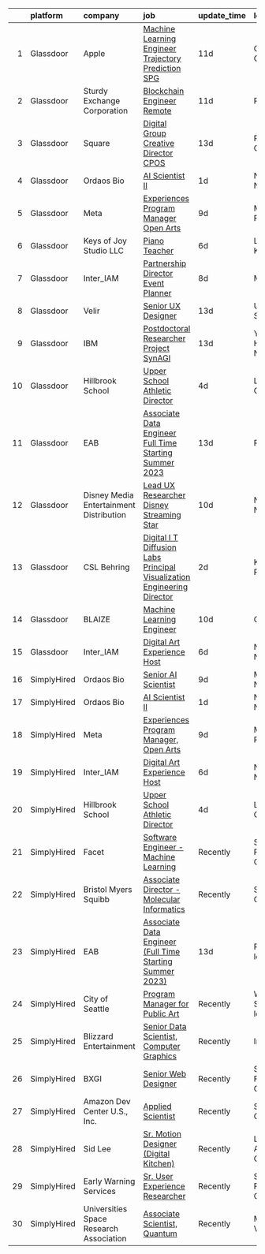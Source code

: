 

|    | platform    | company                                   | job                                                                                                                                                                                                                                                                                                                                                                                                                                                                                                                                                                                                                                                                                                                                                                                                                                                                                                                                                                                                                                                                                                                                                                                                                                                                                                                 | update_time   | location                     |
|---:|:------------|:------------------------------------------|:--------------------------------------------------------------------------------------------------------------------------------------------------------------------------------------------------------------------------------------------------------------------------------------------------------------------------------------------------------------------------------------------------------------------------------------------------------------------------------------------------------------------------------------------------------------------------------------------------------------------------------------------------------------------------------------------------------------------------------------------------------------------------------------------------------------------------------------------------------------------------------------------------------------------------------------------------------------------------------------------------------------------------------------------------------------------------------------------------------------------------------------------------------------------------------------------------------------------------------------------------------------------------------------------------------------------|:--------------|:-----------------------------|
|  1 | Glassdoor   | Apple                                     | [Machine Learning Engineer  Trajectory Prediction   SPG](https://www.glassdoor.com/partner/jobListing.htm?pos=113&ao=1136043&s=58&guid=00000182e86939868b85ba9eb2d92685&src=GD_JOB_AD&t=SR&vt=w&cs=1_3c5cea79&cb=1661756586622&jobListingId=1008077637849&jrtk=3-0-1gbk6iedmm6qs801-1gbk6ieecgfok800-52a1439590b071c4-)                                                                                                                                                                                                                                                                                                                                                                                                                                                                                                                                                                                                                                                                                                                                                                                                                                                                                                                                                                                             | 11d           | Cupertino, CA                |
|  2 | Glassdoor   | Sturdy Exchange Corporation               | [Blockchain Engineer  Remote ](https://www.glassdoor.com/partner/jobListing.htm?pos=110&ao=1136043&s=58&guid=00000182e86939868b85ba9eb2d92685&src=GD_JOB_AD&t=SR&vt=w&ea=1&cs=1_345ccfcf&cb=1661756586622&jobListingId=1008076436726&jrtk=3-0-1gbk6iedmm6qs801-1gbk6ieecgfok800-00eff58dac326956-)                                                                                                                                                                                                                                                                                                                                                                                                                                                                                                                                                                                                                                                                                                                                                                                                                                                                                                                                                                                                                  | 11d           | Remote                       |
|  3 | Glassdoor   | Square                                    | [Digital Group Creative Director  CPOS](https://www.glassdoor.com/partner/jobListing.htm?pos=112&ao=1136043&s=58&guid=00000182e86939868b85ba9eb2d92685&src=GD_JOB_AD&t=SR&vt=w&cs=1_37e27c69&cb=1661756586622&jobListingId=1008072943733&jrtk=3-0-1gbk6iedmm6qs801-1gbk6ieecgfok800-b60cda63394609e2-)                                                                                                                                                                                                                                                                                                                                                                                                                                                                                                                                                                                                                                                                                                                                                                                                                                                                                                                                                                                                              | 13d           | Portland, OR                 |
|  4 | Glassdoor   | Ordaos Bio                                | [AI Scientist II](https://www.glassdoor.com/partner/jobListing.htm?pos=102&ao=1110586&s=58&guid=00000182e86939868b85ba9eb2d92685&src=GD_JOB_AD&t=SR&vt=w&cs=1_920f6928&cb=1661756586621&jobListingId=1008098379459&cpc=3BA4CE39D5B5DEF5&jrtk=3-0-1gbk6iedmm6qs801-1gbk6ieecgfok800-84e94757bd867f02--6NYlbfkN0DG4ntHtB_rMsnfhgmnSvK2brktLme1L4SiDeJjQ-izrVOLqRJ5-yjEhSyAj73O13R3sTpnm5-Yirjo5k09vPA6udilxJohrwwJXTfvxICYWpEHBqhdHLs4OkfJ3ImwqJgEP9hjksiEkQcaEfus0eeXScpjwM4dJ2hW102Jpry3fI-PQkpEPul1zF3a8U-Fl5Admnnh5GUTRNL2ju3sPtXTdRZ5GhGZs6X2KqLjiPXbbVrVdvRppdTOzT5WEyLNiAFrVjF_ODJ0CNrtDtOPsY5rySdNQxli3NK58noIqqi5bu8Qf8f1Ft3btykDL4iBYubJqZSUEmniy_OljZl-eokv3u1ec0jqrqBAgLwl_rvERH0Mm73EzVdxeT5AoJnfO_06PIxJF7X7YX1Sk0oNeUQTKMse5M3XCn6OQ8EufdVwefNwmWDOCAT3EjxPq0t-lFhw8sOWr6Q058Q78tIykjwtfrJ1WUwA9gm7z5mSsOu6ELp5arsdrDyEdyZoWplZ7ig0QexrkeIsot8fCXYIKhOWDd3geQ7HxZbZb-ZrwaLZ1m-3l3LFcY-R1SDALhDzYhp0jiNWJ94x1Mx7bkeAFap2VNAX86CjZsTztXVIHxvR490AXw9sfoE4AACEYYA_PVVGETGIKgKdUHX9_RsxCem7ICOr9FMIIYyJeE3_bJxvfCDnbMYoOiGBlYj0CeH_lUjaHL6hyW4eCApyynCMly_40gHs8KhlnWc6scWFDP7P0VjiMhtDOsbeAbI34svnquLcNl0CRw2nKMy0BMe4DyhV7dUeMmuNGxNxPca2NKLm2jk_7DQbK_LcbLywegcAj9oBuuDhhsmEmZ58lBn_-gSANRP5IMOroNhes_k_HksyYXyejMHDmU7qJoqVsnm7-iCNs4vOqzG6lZA-BnXvW7Vrv33APptwUAQDOrmbdCwQdEMapmVeLYt7rW6gUVdwrAA%3D) | 1d            | New York, NY                 |
|  5 | Glassdoor   | Meta                                      | [Experiences Program Manager  Open Arts](https://www.glassdoor.com/partner/jobListing.htm?pos=103&ao=1136043&s=58&guid=00000182e86939868b85ba9eb2d92685&src=GD_JOB_AD&t=SR&vt=w&cs=1_c8e8104f&cb=1661756586621&jobListingId=1008081436382&jrtk=3-0-1gbk6iedmm6qs801-1gbk6ieecgfok800-028a6b7ff81718d7-)                                                                                                                                                                                                                                                                                                                                                                                                                                                                                                                                                                                                                                                                                                                                                                                                                                                                                                                                                                                                             | 9d            | Menlo Park, CA               |
|  6 | Glassdoor   | Keys of Joy  Studio  LLC                  | [Piano Teacher](https://www.glassdoor.com/partner/jobListing.htm?pos=101&ao=1110586&s=58&guid=00000182e86939868b85ba9eb2d92685&src=GD_JOB_AD&t=SR&vt=w&ea=1&cs=1_5462bc6c&cb=1661756586621&jobListingId=1008085726660&cpc=AA718BBA0476CE1A&jrtk=3-0-1gbk6iedmm6qs801-1gbk6ieecgfok800-971d953e7f2685a3--6NYlbfkN0D4nuovUOU2dPryPr7-xanE7ZFWASvaSyNm3BqXIbrO0tXpTU9vesTaIQwmxN8SZa2fwb-3gCGoJckE8qGF5rWUG02_ZIiFWp4qiEQqjdoGoVBxJO6evwX5FpfwI5i43yV18YwT0IHt_5gX3FJirhOGsxjtKVmv7GIovDG8rqtm6IPjn2zfW9RvFYx9wC4I7TAdBOOzrvaYS5Xyp12-VmXn6kXumiXROFIhOevL-e41QfyJg7JR_H_PpXrc-AvPDUVrJwIIaBUGDApdK6y2B-dToU2xFmtZ7Hxe5juLjku26pHCESHijkjPZfMaILKzlp78WvmfkerANf53gAYjO1SCTsboVo7iNQvUmkc-1nBNQY1ep9BB9sYhXIF74BLU2T6Pe2eoS1xxkOk2NPf2339GzZPHIoMFIhLFbpwyYzEwU8qCRR07kYSjLxdNH8bkdKO80ESEPBD67q9gYIsicvEvDhg8_cMPNELhB6tmbr_o2VYKhKkbFR_esGA_ua92tgM%3D)                                                                                                                                                                                                                                                                                                                                                                                                                                                              | 6d            | Leawood, KS                  |
|  7 | Glassdoor   | Inter_IAM                                 | [Partnership Director   Event Planner](https://www.glassdoor.com/partner/jobListing.htm?pos=108&ao=1136043&s=58&guid=00000182e86939868b85ba9eb2d92685&src=GD_JOB_AD&t=SR&vt=w&ea=1&cs=1_54c545c0&cb=1661756586622&jobListingId=1008082377247&jrtk=3-0-1gbk6iedmm6qs801-1gbk6ieecgfok800-3b17702d11cb6601-)                                                                                                                                                                                                                                                                                                                                                                                                                                                                                                                                                                                                                                                                                                                                                                                                                                                                                                                                                                                                          | 8d            | Manhattan                    |
|  8 | Glassdoor   | Velir                                     | [Senior UX Designer](https://www.glassdoor.com/partner/jobListing.htm?pos=115&ao=1136043&s=58&guid=00000182e86939868b85ba9eb2d92685&src=GD_JOB_AD&t=SR&vt=w&cs=1_a74b071a&cb=1661756586622&jobListingId=1008072699619&jrtk=3-0-1gbk6iedmm6qs801-1gbk6ieecgfok800-11a8ffb9c39f776c-)                                                                                                                                                                                                                                                                                                                                                                                                                                                                                                                                                                                                                                                                                                                                                                                                                                                                                                                                                                                                                                 | 13d           | United States                |
|  9 | Glassdoor   | IBM                                       | [Postdoctoral Researcher   Project SynAGI](https://www.glassdoor.com/partner/jobListing.htm?pos=106&ao=1136043&s=58&guid=00000182e86939868b85ba9eb2d92685&src=GD_JOB_AD&t=SR&vt=w&cs=1_f06ba6b7&cb=1661756586621&jobListingId=1008072553813&jrtk=3-0-1gbk6iedmm6qs801-1gbk6ieecgfok800-7e4e3c2dae212fb3-)                                                                                                                                                                                                                                                                                                                                                                                                                                                                                                                                                                                                                                                                                                                                                                                                                                                                                                                                                                                                           | 13d           | Yorktown Heights, NY         |
| 10 | Glassdoor   | Hillbrook School                          | [Upper School Athletic Director](https://www.glassdoor.com/partner/jobListing.htm?pos=107&ao=1136043&s=58&guid=00000182e86939868b85ba9eb2d92685&src=GD_JOB_AD&t=SR&vt=w&cs=1_63844a6d&cb=1661756586621&jobListingId=1008092245016&jrtk=3-0-1gbk6iedmm6qs801-1gbk6ieecgfok800-e0bd6779228ec113-)                                                                                                                                                                                                                                                                                                                                                                                                                                                                                                                                                                                                                                                                                                                                                                                                                                                                                                                                                                                                                     | 4d            | Los Gatos, CA                |
| 11 | Glassdoor   | EAB                                       | [Associate Data Engineer  Full Time Starting Summer 2023 ](https://www.glassdoor.com/partner/jobListing.htm?pos=104&ao=1136043&s=58&guid=00000182e86939868b85ba9eb2d92685&src=GD_JOB_AD&t=SR&vt=w&cs=1_b20c4a10&cb=1661756586621&jobListingId=1008071825333&jrtk=3-0-1gbk6iedmm6qs801-1gbk6ieecgfok800-30fa73502429d50f-)                                                                                                                                                                                                                                                                                                                                                                                                                                                                                                                                                                                                                                                                                                                                                                                                                                                                                                                                                                                           | 13d           | Remote                       |
| 12 | Glassdoor   | Disney Media   Entertainment Distribution | [Lead UX Researcher   Disney Streaming  Star  ](https://www.glassdoor.com/partner/jobListing.htm?pos=109&ao=1136043&s=58&guid=00000182e86939868b85ba9eb2d92685&src=GD_JOB_AD&t=SR&vt=w&cs=1_a1b6af82&cb=1661756586622&jobListingId=1008078499649&jrtk=3-0-1gbk6iedmm6qs801-1gbk6ieecgfok800-53be1f965315eeb6-)                                                                                                                                                                                                                                                                                                                                                                                                                                                                                                                                                                                                                                                                                                                                                                                                                                                                                                                                                                                                      | 10d           | New York, NY                 |
| 13 | Glassdoor   | CSL Behring                               | [Digital I T Diffusion Labs Principal Visualization Engineering Director](https://www.glassdoor.com/partner/jobListing.htm?pos=114&ao=1136043&s=58&guid=00000182e86939868b85ba9eb2d92685&src=GD_JOB_AD&t=SR&vt=w&cs=1_abeaf94b&cb=1661756586622&jobListingId=1008097466940&jrtk=3-0-1gbk6iedmm6qs801-1gbk6ieecgfok800-d9d4c5757026a822-)                                                                                                                                                                                                                                                                                                                                                                                                                                                                                                                                                                                                                                                                                                                                                                                                                                                                                                                                                                            | 2d            | King of Prussia, PA          |
| 14 | Glassdoor   | BLAIZE                                    | [Machine Learning Engineer](https://www.glassdoor.com/partner/jobListing.htm?pos=111&ao=1136043&s=58&guid=00000182e86939868b85ba9eb2d92685&src=GD_JOB_AD&t=SR&vt=w&cs=1_120b4b74&cb=1661756586622&jobListingId=1008078468264&jrtk=3-0-1gbk6iedmm6qs801-1gbk6ieecgfok800-c98ddd0a912c8c61-)                                                                                                                                                                                                                                                                                                                                                                                                                                                                                                                                                                                                                                                                                                                                                                                                                                                                                                                                                                                                                          | 10d           | Cary, NC                     |
| 15 | Glassdoor   | Inter_IAM                                 | [Digital Art Experience Host](https://www.glassdoor.com/partner/jobListing.htm?pos=105&ao=1136043&s=58&guid=00000182e86939868b85ba9eb2d92685&src=GD_JOB_AD&t=SR&vt=w&ea=1&cs=1_849205c3&cb=1661756586621&jobListingId=1008086032988&jrtk=3-0-1gbk6iedmm6qs801-1gbk6ieecgfok800-0b7f226d2869b001-)                                                                                                                                                                                                                                                                                                                                                                                                                                                                                                                                                                                                                                                                                                                                                                                                                                                                                                                                                                                                                   | 6d            | New York, NY                 |
| 16 | SimplyHired | Ordaos Bio                                | [Senior AI Scientist](https://www.simplyhired.com/job/fq-yVS-n_-5m7TJGnlhbn5DC1EYdhOO2-3Gm4SvpD3_WMVBWUam--g?q=generative+art)                                                                                                                                                                                                                                                                                                                                                                                                                                                                                                                                                                                                                                                                                                                                                                                                                                                                                                                                                                                                                                                                                                                                                                                      | 9d            | Manhattan, NY                |
| 17 | SimplyHired | Ordaos Bio                                | [AI Scientist II](https://www.simplyhired.com/job/eEhRwHfmXGrN9naCx1-UfQV0ZrUo-WIArWu2tuGmzp1a9D52SJPGGQ?q=generative+art)                                                                                                                                                                                                                                                                                                                                                                                                                                                                                                                                                                                                                                                                                                                                                                                                                                                                                                                                                                                                                                                                                                                                                                                          | 1d            | New York, NY                 |
| 18 | SimplyHired | Meta                                      | [Experiences Program Manager, Open Arts](https://www.simplyhired.com/job/39LFdVDZkOVzjzuKxDh39-uXR6pKfcGOkABaQ3gkkuENYK4d0Gs1Og?q=generative+art)                                                                                                                                                                                                                                                                                                                                                                                                                                                                                                                                                                                                                                                                                                                                                                                                                                                                                                                                                                                                                                                                                                                                                                   | 9d            | Menlo Park, CA               |
| 19 | SimplyHired | Inter_IAM                                 | [Digital Art Experience Host](https://www.simplyhired.com/job/zkX7QnehxTBq47O1KffPpItQPYEflAD4CIRBzMuNp6SwtULAv4twvg?q=generative+art)                                                                                                                                                                                                                                                                                                                                                                                                                                                                                                                                                                                                                                                                                                                                                                                                                                                                                                                                                                                                                                                                                                                                                                              | 6d            | New York, NY                 |
| 20 | SimplyHired | Hillbrook School                          | [Upper School Athletic Director](https://www.simplyhired.com/job/WA9qI7x4QjFefpvaZHZOEwfr6Jxl8sLjtfo5nUadM6PGVF__QNBP4w?q=generative+art)                                                                                                                                                                                                                                                                                                                                                                                                                                                                                                                                                                                                                                                                                                                                                                                                                                                                                                                                                                                                                                                                                                                                                                           | 4d            | Los Gatos, CA                |
| 21 | SimplyHired | Facet                                     | [Software Engineer - Machine Learning](https://www.simplyhired.com/job/rRl7LpYqGiIowLAwzbrNzMgXtXTFbKgtp-z9fo66PKEqX4Q6nYlO_w?q=generative+art)                                                                                                                                                                                                                                                                                                                                                                                                                                                                                                                                                                                                                                                                                                                                                                                                                                                                                                                                                                                                                                                                                                                                                                     | Recently      | San Francisco, CA            |
| 22 | SimplyHired | Bristol Myers Squibb                      | [Associate Director - Molecular Informatics](https://www.simplyhired.com/job/QtWWkNjz_Cu3ZIEtJ0B9sthqkeZ5MfHKqpcgho2hq4l3uGmX674F0Q?q=generative+art)                                                                                                                                                                                                                                                                                                                                                                                                                                                                                                                                                                                                                                                                                                                                                                                                                                                                                                                                                                                                                                                                                                                                                               | Recently      | San Diego, CA                |
| 23 | SimplyHired | EAB                                       | [Associate Data Engineer (Full Time Starting Summer 2023)](https://www.simplyhired.com/job/GacEolH26SrYoTYaDIiXbdqD3pheFpkBa-4d64DNtI6PwocGxl7z8w?q=generative+art)                                                                                                                                                                                                                                                                                                                                                                                                                                                                                                                                                                                                                                                                                                                                                                                                                                                                                                                                                                                                                                                                                                                                                 | 13d           | Remote +3 locations          |
| 24 | SimplyHired | City of Seattle                           | [Program Manager for Public Art](https://www.simplyhired.com/job/wtB7DfD8e7HBKqF53IUAFMrrCUd5awHZEwcMnWuetrizc4hidg6RJw?q=generative+art)                                                                                                                                                                                                                                                                                                                                                                                                                                                                                                                                                                                                                                                                                                                                                                                                                                                                                                                                                                                                                                                                                                                                                                           | Recently      | Washington State +1 location |
| 25 | SimplyHired | Blizzard Entertainment                    | [Senior Data Scientist, Computer Graphics](https://www.simplyhired.com/job/FiskW-Gz-FCAVeSnphMRdyWJsI2KrVP0qig6JTACI2hq1lHJkEOfoA?q=generative+art)                                                                                                                                                                                                                                                                                                                                                                                                                                                                                                                                                                                                                                                                                                                                                                                                                                                                                                                                                                                                                                                                                                                                                                 | Recently      | Irvine, CA                   |
| 26 | SimplyHired | BXGI                                      | [Senior Web Designer](https://www.simplyhired.com/job/LJh6_CzR0xUDJCx7lqkrPvOU7EaEbwjWhEz6LSOy9ag5BGLzbn-CsQ?q=generative+art)                                                                                                                                                                                                                                                                                                                                                                                                                                                                                                                                                                                                                                                                                                                                                                                                                                                                                                                                                                                                                                                                                                                                                                                      | Recently      | San Francisco, CA            |
| 27 | SimplyHired | Amazon Dev Center U.S., Inc.              | [Applied Scientist](https://www.simplyhired.com/job/qMAWVPVKFjadrW41RZEeHkQ3rOzVAxWjrc4w_nK0Bephd9BmWrgC2g?q=generative+art)                                                                                                                                                                                                                                                                                                                                                                                                                                                                                                                                                                                                                                                                                                                                                                                                                                                                                                                                                                                                                                                                                                                                                                                        | Recently      | Sunnyvale, CA                |
| 28 | SimplyHired | Sid Lee                                   | [Sr. Motion Designer (Digital Kitchen)](https://www.simplyhired.com/job/ZJ_SoPiD4hHloqhYXq4eB4zbngb41OgIOBuQQI0mtogqjzRz76Cicw?q=generative+art)                                                                                                                                                                                                                                                                                                                                                                                                                                                                                                                                                                                                                                                                                                                                                                                                                                                                                                                                                                                                                                                                                                                                                                    | Recently      | Los Angeles, CA              |
| 29 | SimplyHired | Early Warning Services                    | [Sr. User Experience Researcher](https://www.simplyhired.com/job/RfDomv_5K1IMRAbeKeGOQRviz8wb2Vd4vLQm_qamOCnQx1EwS5HDRw?q=generative+art)                                                                                                                                                                                                                                                                                                                                                                                                                                                                                                                                                                                                                                                                                                                                                                                                                                                                                                                                                                                                                                                                                                                                                                           | Recently      | San Francisco, CA            |
| 30 | SimplyHired | Universities Space Research Association   | [Associate Scientist, Quantum](https://www.simplyhired.com/job/A_kNwmPauICIfo5Qu5V7PVE0zdmhMpn6G33lWYk4RtzR6S2AfVqQ5A?q=generative+art)                                                                                                                                                                                                                                                                                                                                                                                                                                                                                                                                                                                                                                                                                                                                                                                                                                                                                                                                                                                                                                                                                                                                                                             | Recently      | Mountain View, CA            |